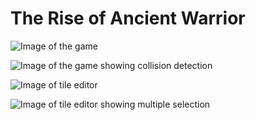 # The Rise of Ancient Warrior

![Image of the game](https://i.imgur.com/0qpKoGo.png)

![Image of the game showing collision detection](https://i.imgur.com/KiJSv4h.png)

![Image of tile editor](https://i.imgur.com/jfAek63.png)

![Image of tile editor showing multiple selection](https://i.imgur.com/W9kMdaw.png)

